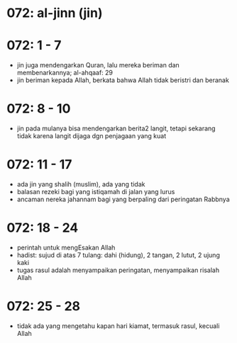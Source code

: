 # 072: al-jinn (jin)

# 072: 1 - 7
* jin juga mendengarkan Quran, lalu mereka beriman dan membenarkannya; al-ahqaaf: 29
* jin beriman kepada Allah, berkata bahwa Allah tidak beristri dan beranak

# 072: 8 - 10
* jin pada mulanya bisa mendengarkan berita2 langit, tetapi sekarang tidak karena
  langit dijaga dgn penjagaan yang kuat

# 072: 11 - 17
* ada jin yang shalih (muslim), ada yang tidak
* balasan rezeki bagi yang istiqamah di jalan yang lurus
* ancaman nereka jahannam bagi yang berpaling dari peringatan Rabbnya

# 072: 18 - 24
* perintah untuk mengEsakan Allah
* hadist:
  sujud di atas 7 tulang: dahi (hidung), 2 tangan, 2 lutut, 2 ujung kaki
* tugas rasul adalah menyampaikan peringatan, menyampaikan risalah Allah

# 072: 25 - 28
* tidak ada yang mengetahu kapan hari kiamat, termasuk rasul, kecuali Allah
